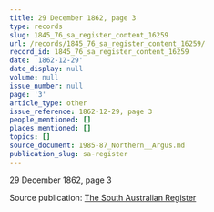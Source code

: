 ```yaml
---
title: 29 December 1862, page 3
type: records
slug: 1845_76_sa_register_content_16259
url: /records/1845_76_sa_register_content_16259/
record_id: 1845_76_sa_register_content_16259
date: '1862-12-29'
date_display: null
volume: null
issue_number: null
page: '3'
article_type: other
issue_reference: 1862-12-29, page 3
people_mentioned: []
places_mentioned: []
topics: []
source_document: 1985-87_Northern__Argus.md
publication_slug: sa-register
---
```


29 December 1862, page 3

Source publication: [The South Australian Register](/publications/sa-register/)
